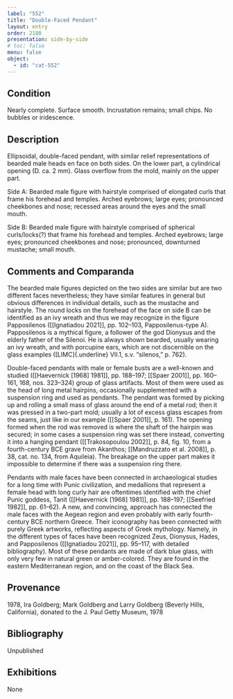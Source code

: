 ```yaml
---
label: "552"
title: "Double-Faced Pendant"
layout: entry
order: 2180
presentation: side-by-side
# toc: false
menu: false
object:
  - id: "cat-552"
---
```


## Condition

Nearly complete. Surface smooth. Incrustation remains; small chips. No bubbles or iridescence.

## Description

Ellipsoidal, double-faced pendant, with similar relief representations of bearded male heads en face on both sides. On the lower part, a cylindrical opening (D. ca. 2 mm). Glass overflow from the mold, mainly on the upper part.

Side A: Bearded male figure with hairstyle comprised of elongated curls that frame his forehead and temples. Arched eyebrows; large eyes; pronounced cheekbones and nose; recessed areas around the eyes and the small mouth.

Side B: Bearded male figure with hairstyle comprised of spherical curls/locks(?) that frame his forehead and temples. Arched eyebrows; large eyes; pronounced cheekbones and nose; pronounced, downturned mustache; small mouth.

## Comments and Comparanda

The bearded male figures depicted on the two sides are similar but are two different faces nevertheless; they have similar features in general but obvious differences in individual details, such as the mustache and hairstyle. The round locks on the forehead of the face on side B can be identified as an ivy wreath and thus we may recognize in the figure Papposilenos ([[Ignatiadou 2021]], pp. 102–103, Papposilenus-type A). Papposilenos is a mythical figure, a follower of the god Dionysus and the elderly father of the Silenoi. He is always shown bearded, usually wearing an ivy wreath, and with porcupine ears, which are not discernible on the glass examples ([LIMC]{.underline} VII.1, s.v. “silenos,” p. 762).

Double-faced pendants with male or female busts are a well-known and studied ([[Haevernick [1968] 1981]], pp. 188–197; [[Spaer 2001]], pp. 160–161, 168, nos. 323–324) group of glass artifacts. Most of them were used as the head of long metal hairpins, occasionally supplemented with a suspension ring and used as pendants. The pendant was formed by picking up and rolling a small mass of glass around the end of a metal rod; then it was pressed in a two-part mold; usually a lot of excess glass escapes from the seams, just like in our example ([[Spaer 2001]], p. 161). The opening formed when the rod was removed is where the shaft of the hairpin was secured; in some cases a suspension ring was set there instead, converting it into a hanging pendant ([[Trakosopoulou 2002]], p. 84, fig. 10, from a fourth-century BCE grave from Akanthos; [[Mandruzzato et al. 2008]], p. 38, cat. no. 134, from Aquileia). The breakage on the upper part makes it impossible to determine if there was a suspension ring there.

Pendants with male faces have been connected in archaeological studies for a long time with Punic civilization, and medallions that represent a female head with long curly hair are oftentimes identified with the chief Punic goddess, Tanit ([[Haevernick [1968] 1981]], pp. 188–197; [[Seefried 1982]], pp. 61–62). A new, and convincing, approach has connected the male faces with the Aegean region and even probably with early fourth-century BCE northern Greece. Their iconography has been connected with purely Greek artworks, reflecting aspects of Greek mythology. Namely, in the different types of faces have been recognized Zeus, Dionysus, Hades, and Papposilenos ([[Ignatiadou 2021]], pp. 95–117, with detailed bibliography). Most of these pendants are made of dark blue glass, with only very few in natural green or amber-colored. They are found in the eastern Mediterranean region, and on the coast of the Black Sea.

## Provenance

1978, Ira Goldberg; Mark Goldberg and Larry Goldberg (Beverly Hills, California), donated to the J. Paul Getty Museum, 1978

## Bibliography

Unpublished

## Exhibitions

None